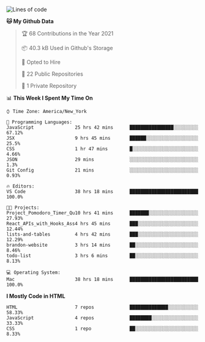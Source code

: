<!--START_SECTION:waka-->
![Lines of code](https://img.shields.io/badge/From%20Hello%20World%20I%27ve%20Written-3.2%20million%20lines%20of%20code-blue)

**🐱 My Github Data** 

> 🏆 68 Contributions in the Year 2021
 > 
> 📦 40.3 kB Used in Github's Storage 
 > 
> 💼 Opted to Hire
 > 
> 📜 22 Public Repositories 
 > 
> 🔑 1 Private Repository 
 > 
📊 **This Week I Spent My Time On** 

```text
⌚︎ Time Zone: America/New_York

💬 Programming Languages: 
JavaScript               25 hrs 42 mins      ████████████████░░░░░░░░░   67.12% 
JSX                      9 hrs 45 mins       ██████░░░░░░░░░░░░░░░░░░░   25.5% 
CSS                      1 hr 47 mins        █░░░░░░░░░░░░░░░░░░░░░░░░   4.66% 
JSON                     29 mins             ░░░░░░░░░░░░░░░░░░░░░░░░░   1.3% 
Git Config               21 mins             ░░░░░░░░░░░░░░░░░░░░░░░░░   0.93%

🔥 Editors: 
VS Code                  38 hrs 18 mins      █████████████████████████   100.0%

🐱‍💻 Projects: 
Project_Pomodoro_Timer_Qu10 hrs 41 mins      ███████░░░░░░░░░░░░░░░░░░   27.93% 
React_APIs_with_Hooks_Ass4 hrs 45 mins       ███░░░░░░░░░░░░░░░░░░░░░░   12.44% 
lists-and-tables         4 hrs 42 mins       ███░░░░░░░░░░░░░░░░░░░░░░   12.29% 
brandon-website          3 hrs 14 mins       ██░░░░░░░░░░░░░░░░░░░░░░░   8.46% 
todo-list                3 hrs 6 mins        ██░░░░░░░░░░░░░░░░░░░░░░░   8.13%

💻 Operating System: 
Mac                      38 hrs 18 mins      █████████████████████████   100.0%

```

**I Mostly Code in HTML** 

```text
HTML                     7 repos             ██████████████░░░░░░░░░░░   58.33% 
JavaScript               4 repos             ████████░░░░░░░░░░░░░░░░░   33.33% 
CSS                      1 repo              ██░░░░░░░░░░░░░░░░░░░░░░░   8.33%

```



<!--END_SECTION:waka-->
